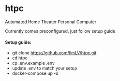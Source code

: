 # htpc
Automated Home Theater Personal Computer

Currently comes preconfigured, just follow setup guide

#### Setup guide:
* git clone https://github.com/IlmLV/htpc.git
* cd htpc
* cp .env.example .env
* update .env to match your setup
* docker-compose up -d
